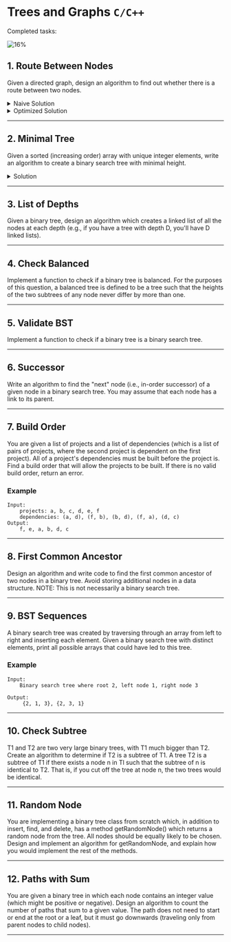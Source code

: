 # Trees and Graphs `C/C++`

Completed tasks:

![16%](https://progress-bar.dev/16)

## 1. Route Between Nodes

Given a directed graph, design an algorithm to find out whether there is a route between two nodes.

<details>
<summary>Naive Solution</summary>

#### Complexity

- Time Complexity: `O(|V|+|E|)` - where `|V|` - nodes (vertices), `|E|` - edges
- Space Complexity: `O(|V|)` - where `|V|` - nodes (vertices)

#### Implementation

```cpp
bool search(Node *startNode, Node *finishNode) {
        if(startNode == finishNode){
            return true;
        }

        std::queue<Node *> q;
        std::unordered_set<Node *> visitedNodes;
        std::vector<Node *> *currentConnectedNodes;

        Node *current = startNode;
        while (current != nullptr) {
            if (current == finishNode) {
                return true;
            }

            currentConnectedNodes = &current->connectedNodes;

            for (auto node : *currentConnectedNodes){
                if (!visitedNodes.contains(node)) {
                    q.push(node);
                }
            }

            visitedNodes.insert(currentConnectedNodes->begin(), currentConnectedNodes->end());

            if (!q.empty()) {
                current = q.front();
                q.pop();
            } else {
                current = nullptr;
            }
        }

        return false;
    }
```
</details>

<details>
<summary>Optimized Solution</summary>

#### Complexity

- Time Complexity: `O(|V|+|E|)` - where `|V|` - nodes (vertices), `|E|` - edges
- Space Complexity: `O(|V|)` - where `|V|` - nodes (vertices)

#### Implementation

```cpp
bool search(Node *startNode, Node *finishNode) {
        if (startNode == finishNode) {
            return true;
        }

        std::queue<Node *> q;
        std::unordered_set<Node *> visitedNodes;

        visitedNodes.insert(startNode);
        q.push(startNode);

        Node *current;
        std::vector<Node *> *currentConnectedNodes;

        while (!q.empty()) {
            current = q.front();
            q.pop();

            if (current != nullptr) {
                currentConnectedNodes = &current->connectedNodes;

                for (auto node : *currentConnectedNodes){
                    if (!visitedNodes.contains(node)) {
                        if (node == finishNode) {
                            return true;
                        } else {
                            visitedNodes.insert(node);
                            q.push(node);
                        }
                    }
                }

                visitedNodes.insert(current);
            }
        }

        return false;
    }
```
</details>

<hr/>

## 2. Minimal Tree

Given a sorted (increasing order) array with unique integer elements, write an algorithm to create a binary search tree with minimal height.

<details>
<summary>Solution</summary>

#### Assumptions

- Array contains no more than 9999 elements, we want to avoid stackoverflow for this recursive algorithm

#### Complexity

- Time Complexity: `O(N)`
- Space Complexity: `O(1)` - algorithm doesn't use memory for store temporary results. Result tree will consume `O(|V|)` memory.

#### Implementation

```cpp
Node *createMinimalBST(int *orderedNumbers, int start, int end, int level) {
        if (level > 9999) {
            throw "Too deep, consider to use stack instead of recursion";
        }

        if (end < start) {
            return nullptr;
        }

        int middleId = (end + start) / 2;

        Node *node = new Node(orderedNumbers[middleId], level);
        Node *left = createMinimalBST(orderedNumbers, start, middleId - 1, level + 1);
        if (left != nullptr) {
            node->connect(left);
        }
        Node *right = createMinimalBST(orderedNumbers, middleId + 1, end, level + 1);
        if (right != nullptr) {
            node->connect(right);
        }
        return node;
    }
```
</details>

<hr/>

## 3. List of Depths

Given a binary tree, design an algorithm which creates a linked list of all the nodes at each depth (e.g., if you have a tree with depth D,
you'll have D linked lists).

<hr/>

## 4. Check Balanced

Implement a function to check if a binary tree is balanced. For the purposes of this question, a balanced tree is defined to be a tree such
that the heights of the two subtrees of any node never differ by more than one.

<hr/>

## 5. Validate BST

Implement a function to check if a binary tree is a binary search tree.

<hr/>

## 6. Successor

Write an algorithm to find the "next" node (i.e., in-order successor) of a given node in a binary search tree. You may assume that each node
has a link to its parent.

<hr/>

## 7. Build Order

You are given a list of projects and a list of dependencies (which is a list of pairs of projects, where the second project is dependent on
the first project). All of a project's dependencies must be built before the project is. Find a build order that will allow the projects to
be built. If there is no valid build order, return an error.

### Example

```
Input:
    projects: a, b, c, d, e, f
    dependencies: (a, d), (f, b), (b, d), (f, a), (d, c) 
Output: 
    f, e, a, b, d, c
```

<hr/>

## 8. First Common Ancestor

Design an algorithm and write code to find the first common ancestor of two nodes in a binary tree. Avoid storing additional nodes in a data
structure. NOTE: This is not necessarily a binary search tree.

<hr/>

## 9. BST Sequences

A binary search tree was created by traversing through an array from left to right and inserting each element. Given a binary search tree
with distinct elements, print all possible arrays that could have led to this tree.

### Example

```
Input:
    Binary search tree where root 2, left node 1, right node 3
    
Output:
     {2, 1, 3}, {2, 3, 1} 
```

<hr/>

## 10. Check Subtree

T1 and T2 are two very large binary trees, with T1 much bigger than T2. Create an algorithm to determine if T2 is a subtree of T1. A tree T2
is a subtree of T1 if there exists a node n in Tl such that the subtree of n is identical to T2. That is, if you cut off the tree at node n,
the two trees would be identical.

<hr/>

## 11. Random Node

You are implementing a binary tree class from scratch which, in addition to insert, find, and delete, has a method getRandomNode() which
returns a random node from the tree. All nodes should be equally likely to be chosen. Design and implement an algorithm for getRandomNode,
and explain how you would implement the rest of the methods.

<hr/>

## 12. Paths with Sum

You are given a binary tree in which each node contains an integer value (which might be positive or negative). Design an algorithm to count
the number of paths that sum to a given value. The path does not need to start or end at the root or a leaf, but it must go downwards
(traveling only from parent nodes to child nodes).
<hr/>
